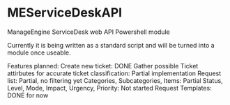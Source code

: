 # MEServiceDeskAPI
ManageEngine ServiceDesk web API Powershell module

Currently it is being written as a standard script and will be turned into a module once useable.

Features planned:
Create new ticket: DONE
Gather possible Ticket attirbutes for accurate ticket classification: Partial implementation
  Request list: Partial, no filtering yet
  Categories, Subcategories, Items: Partial
  Status, Level, Mode, Impact, Urgency, Priority: Not started
  Request Templates: DONE for now
  
